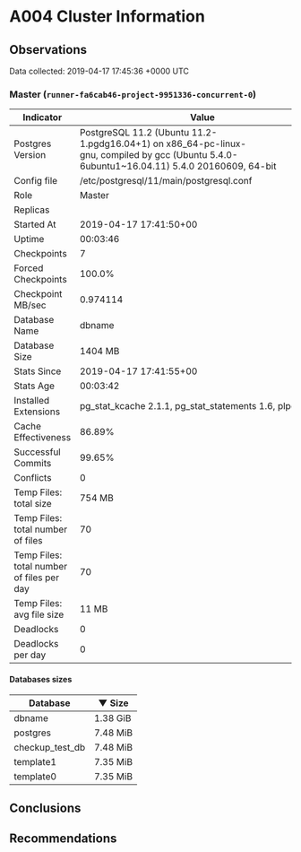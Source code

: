 # A004 Cluster Information #

## Observations ##
Data collected: 2019-04-17 17:45:36 +0000 UTC  



### Master (`runner-fa6cab46-project-9951336-concurrent-0`) ###

 Indicator | Value
-----------|-------
Postgres Version | PostgreSQL&nbsp;11.2&nbsp;(Ubuntu&nbsp;11.2-1.pgdg16.04+1)&nbsp;on&nbsp;x86_64-pc-linux-gnu,&nbsp;compiled&nbsp;by&nbsp;gcc&nbsp;(Ubuntu&nbsp;5.4.0-6ubuntu1~16.04.11)&nbsp;5.4.0&nbsp;20160609,&nbsp;64-bit
Config file | /etc/postgresql/11/main/postgresql.conf
Role | Master
Replicas | 
Started At | 2019-04-17&nbsp;17:41:50+00
Uptime | 00:03:46
Checkpoints | 7
Forced Checkpoints | 100.0%
Checkpoint MB/sec | 0.974114
Database Name | dbname
Database Size | 1404&nbsp;MB
Stats Since | 2019-04-17&nbsp;17:41:55+00
Stats Age | 00:03:42
Installed Extensions | pg_stat_kcache&nbsp;2.1.1,&nbsp;pg_stat_statements&nbsp;1.6,&nbsp;plpgsql&nbsp;1.0
Cache Effectiveness | 86.89%
Successful Commits | 99.65%
Conflicts | 0
Temp Files: total size | 754&nbsp;MB
Temp Files: total number of files | 70
Temp Files: total number of files per day | 70
Temp Files: avg file size | 11&nbsp;MB
Deadlocks | 0
Deadlocks per day | 0

#### Databases sizes ####
Database | &#9660;&nbsp;Size
---------|------
dbname | 1.38&nbsp;GiB
postgres | 7.48&nbsp;MiB
checkup_test_db | 7.48&nbsp;MiB
template1 | 7.35&nbsp;MiB
template0 | 7.35&nbsp;MiB


## Conclusions ##


## Recommendations ##

